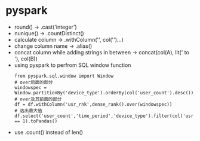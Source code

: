 # pyspark

- round() -> .cast('integer')
- nunique() -> .countDistinct()
- calculate column -> .withColumn('', col('')...)
- change column name -> .alias()
- concat column while adding strings in between -> concat(col(A), lit(' to '), col(B))
- using pyspark to perfrom SQL window function
  ```pyspark
  from pyspark.sql.window import Window
  # over后面的部分
  windowspec = Window.partitionBy('device_type').orderBy(col('user_count').desc())
  # over及其前面的部分
  df = df.withColumn('usr_rnk',dense_rank().over(windowspec))
  # 选出最大值
  df.select('user_count','time_period','device_type').filter(col('usr_rnk') == 1).toPandas()
  ```
- use .count() instead of len()

